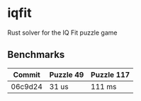 # iqfit
Rust solver for the IQ Fit puzzle game

## Benchmarks

| Commit  | Puzzle 49 | Puzzle 117 |
| ------  | --------- | ---------- |
| 06c9d24 | 31 us     | 111 ms     |
